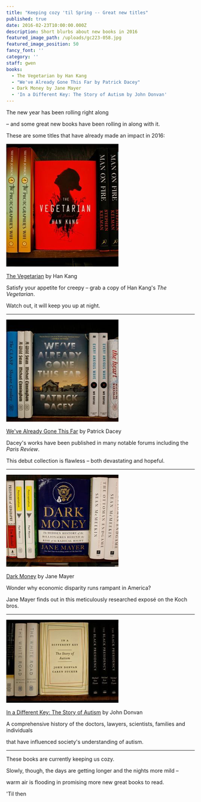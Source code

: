 ```yaml
---
title: "Keeping cozy 'til Spring -- Great new titles"
published: true
date: 2016-02-23T10:00:00.000Z
description: Short blurbs about new books in 2016
featured_image_path: /uploads/gc223-058.jpg
featured_image_position: 50
fancy_font: ''
category: ''
staff: gwen
books:
  - The Vegetarian by Han Kang
  - "We've Already Gone This Far by Patrick Dacey"
  - Dark Money by Jane Mayer
  - 'In a Different Key: The Story of Autism by John Donvan'
---
```


The new year has been rolling right along

– and some great new books have been rolling in along with it.&nbsp;

These are some titles that have already made an impact in 2016:

![](/uploads/versions/plinko1-compressor---x----300-328x---.jpg)

[The Vegetarian](http://www.brooklinebooksmith-shop.com/book/9780553448184) by Han Kang

Satisfy your appetite for creepy – grab a copy of Han Kang's *The Vegetarian*.&nbsp;

Watch out, it will keep you up at night.

---

![](/uploads/versions/gc223-014-compressor---x----300-273x---.jpg)

[We've Already Gone This Far](http://www.brooklinebooksmith-shop.com/book/9781627794657) by Patrick Dacey

Dacey's works have been published in many notable forums including the *Paris Review*.&nbsp;

This debut collection is flawless – both devastating and hopeful.

---

![](/uploads/versions/gc223-047-compressor---x----300-246x---.jpg)

[Dark Money](http://www.brooklinebooksmith-shop.com/book/9780385535595) by Jane Mayer

Wonder why economic disparity runs rampant in America?

Jane Mayer finds out in this meticulously researched expos&eacute; on the Koch bros.

---

![](/uploads/versions/gc223-022-compressor---x----300-222x---.jpg)

[In a Different Key: The Story of Autism](http://www.brooklinebooksmith-shop.com/book/9780307985675) by John Donvan

A comprehensive history of the doctors, lawyers, scientists, families and individuals

that have influenced society's understanding of autism.

---

These books are currently keeping us cozy.&nbsp;

Slowly, though, the days are getting longer and the nights more mild –

warm air is flooding in promising more new great books to read.

'Til then